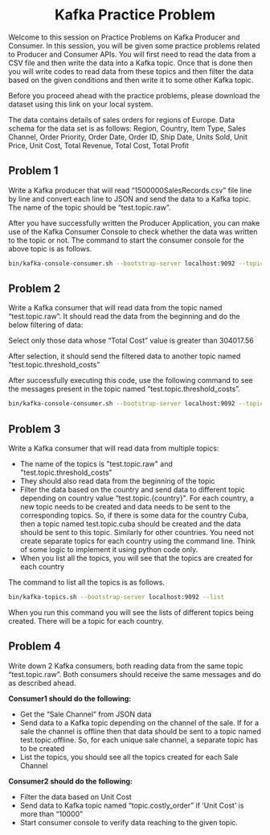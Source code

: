 <h1 align = "center">Kafka Practice Problem </h1>
<p>
Welcome to this session on Practice Problems on Kafka Producer and Consumer. In this session, you will be given some practice problems related to Producer and Consumer APIs. You will first need to read the data from a CSV file and then write the data into a Kafka topic. Once that is done then you will write codes to read data from these topics and then filter the data based on the given conditions and then write it to some other Kafka topic.</p>
<p>Before you proceed ahead with the practice problems, please download the dataset using this link on your local system.</p>
<p>The data contains details of sales orders for regions of Europe. Data schema for the data set is as follows:  
Region, Country, Item Type, Sales Channel, Order Priority, Order Date, Order ID, Ship Date, Units Sold, Unit Price, Unit Cost, Total Revenue, Total Cost, Total Profit </p>

## Problem 1
<p>
Write a Kafka producer that will read “1500000SalesRecords.csv” file line by line and convert each line to JSON and send the data to a Kafka topic. The name of the topic should be “test.topic.raw”. 
</p>
<p>
After you have successfully written the Producer Application, you can make use of the Kafka Consumer Console to check whether the data was written to the topic or not. The command to start the consumer console for the above topic is as follows.
</p>

```bash
bin/kafka-console-consumer.sh --bootstrap-server localhost:9092 --topic test.topic.raw --from-beginning</code>
```

## Problem 2

Write a Kafka consumer that will read data from the topic named “test.topic.raw”. It should read the data from the beginning  and do the below filtering of data:

Select only those data whose “Total Cost” value is greater than 304017.56

After selection, it should send the filtered data to another topic named “test.topic.threshold_costs”

After successfully executing this code, use the following command to see the messages present in the topic named “test.topic.threshold_costs”.

```bash
bin/kafka-console-consumer.sh --bootstrap-server localhost:9092 --topic test.topic.threshold_costs --from-beginning
```

## Problem 3
Write a Kafka consumer that will read data from multiple topics:

- The name of the topics is "test.topic.raw" and "test.topic.threshold_costs"
- They should also read data from the beginning of the topic
- Filter the data based on the country and send data to different topic depending on country value “test.topic.{country}". For each country, a new topic needs to be created and data needs to be sent to the corresponding topics. So, if there is some data for the country Cuba, then a topic named test.topic.cuba should be created and the data should be sent to this topic. Similarly for other countries. You need not create separate topics for each country using the command line.  Think of some logic to implement it using python code only.
- When you list all the topics, you will see that the topics are created for each country

The command to list all the topics is as follows.

```bash
bin/kafka-topics.sh --bootstrap-server localhost:9092 --list
```

When you run this command you will see the lists of different topics being created. There will be a topic for each country.

## Problem 4
Write down 2 Kafka consumers, both reading data from the same topic “test.topic.raw”. Both consumers should receive the same messages and do as described ahead.

<b>Consumer1 should do the following:</b>

- Get the “Sale Channel” from JSON data
- Send data to a  Kafka topic depending on the channel of the sale. If for a sale the channel is offline then that data should be sent to a topic named test.topic.offline. So, for each unique sale channel, a separate topic has to be created
- List the topics, you should see all the topics created for each Sale Channel

<b>Consumer2 should do the following:</b>

- Filter the data based on Unit Cost
- Send data to Kafka topic named “topic.costly_order” if ‘Unit Cost’ is more than “10000” 
- Start consumer console to verify data reaching to the given topic.
